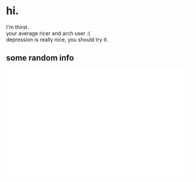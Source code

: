 # hi.
I'm thirst.<br>
your average ricer and arch user :( <br>
depression is really nice, you should try it.

## some random info
![](https://raw.githubusercontent.com/frapdotbmp/github-stats/master/generated/overview.svg#gh-dark-mode-only)
